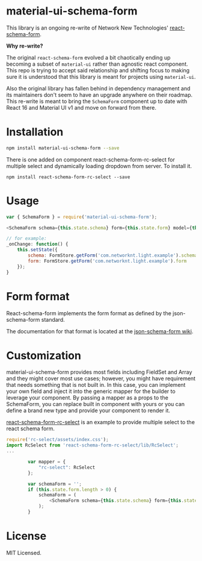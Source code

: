 # material-ui-schema-form

This library is an ongoing re-write of Network New Technologies' [react-schema-form](https://github.com/networknt/react-schema-form).

**Why re-write?**

The original `react-schema-form` evolved a bit chaotically ending up becoming a subset of `material-ui` rather than agnostic react component. This repo is trying to accept said relationship and shifting focus to making sure it is understood that this library is meant for projects using `material-ui`.

Also the original library has fallen behind in dependency management and its maintainers don't seem to have an upgrade anywhere on their roadmap. This re-write is meant to bring the `SchemaForm` component up to date with React 16 and Material UI v1 and move on forward from there.

# Installation

```sh
npm install material-ui-schema-form --save
```

There is one added on component react-schema-form-rc-select for multiple select and dynamically loading dropdown from server. To install it.

```
npm install react-schema-form-rc-select --save
```

# Usage

```js
var { SchemaForm } = require('material-ui-schema-form');

<SchemaForm schema={this.state.schema} form={this.state.form} model={this.props.model} onModelChange={this.props.onModelChange} />

// for example:
_onChange: function() {
    this.setState({
        schema: FormStore.getForm('com.networknt.light.example').schema,
        form: FormStore.getForm('com.networknt.light.example').form
    });
}
```

# Form format

React-schema-form implements the form format as defined by the json-schema-form standard.

The documentation for that format is located at the [json-schema-form wiki](https://github.com/json-schema-form/json-schema-form/wiki/Documentation).

# Customization

material-ui-schema-form provides most fields including FieldSet and Array and they might cover most use cases; however, you might have requirement that needs something that is not built in. In this case, you
can implement your own field and inject it into the generic mapper for the builder to leverage your component. By passing a mapper as a props to the SchemaForm, you can replace built in component with
yours or you can define a brand new type and provide your component to render it.

[react-schema-form-rc-select](https://github.com/networknt/react-schema-form-rc-select) is an example to provide multiple select to the react schema form.

```js
require('rc-select/assets/index.css');
import RcSelect from 'react-schema-form-rc-select/lib/RcSelect';
...

        var mapper = {
            "rc-select": RcSelect
        };

        var schemaForm = '';
        if (this.state.form.length > 0) {
            schemaForm = (
                <SchemaForm schema={this.state.schema} form={this.state.form} model={this.state.model} onModelChange={this.onModelChange} mapper={mapper} />
            );
        }


```

# License

MIT Licensed.
